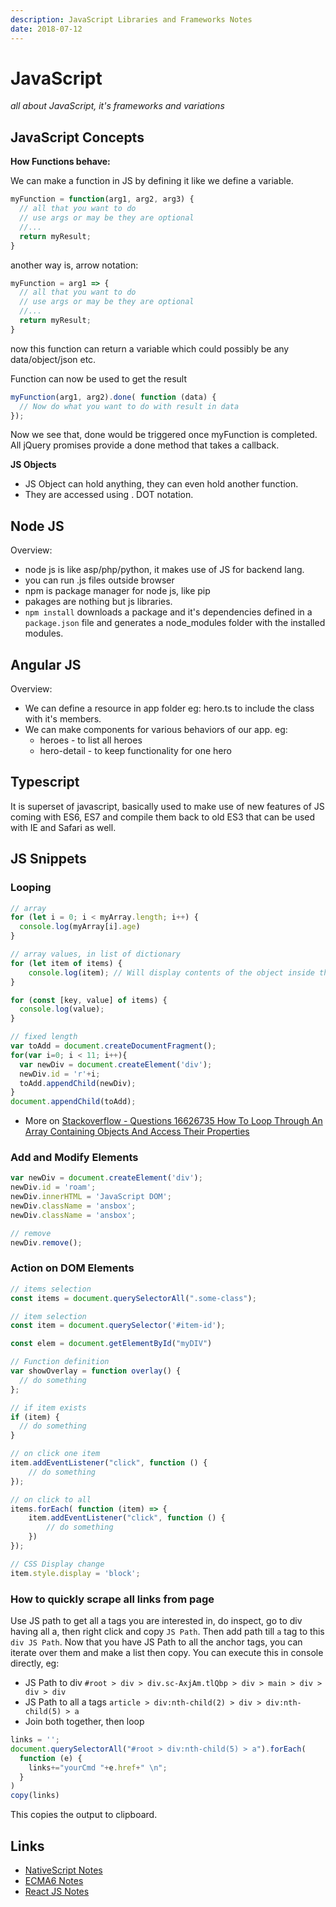 ```yaml
---
description: JavaScript Libraries and Frameworks Notes
date: 2018-07-12
---
```


# JavaScript

_all about JavaScript, it's frameworks and variations_

## JavaScript Concepts

**How Functions behave:**

We can make a function in JS by defining it like we define a variable.

```javascript
myFunction = function(arg1, arg2, arg3) {
  // all that you want to do
  // use args or may be they are optional
  //...
  return myResult;
}
```

another way is, arrow notation:

```javascript
myFunction = arg1 => {
  // all that you want to do
  // use args or may be they are optional
  //...
  return myResult;
}
```

now this function can return a variable which could possibly be any data/object/json etc.

Function can now be used to get the result

```javascript
myFunction(arg1, arg2).done( function (data) {
  // Now do what you want to do with result in data
});
```

Now we see that, done would be triggered once myFunction is completed. All jQuery promises provide a done method that takes a callback.

**JS Objects**

- JS Object can hold anything, they can even hold another function.
- They are accessed using . DOT notation.

## Node JS

Overview:

- node js is like asp/php/python, it makes use of JS for backend lang.
- you can run .js files outside browser
- npm is package manager for node js, like pip
- pakages are nothing but js libraries.
- `npm install` downloads a package and it's dependencies defined in a `package.json` file and generates a node_modules folder with the installed modules.

## Angular JS

Overview:

- We can define a resource in app folder eg: hero.ts to include the class with it's members.
- We can make components for various behaviors of our app. eg:
  - heroes - to list all heroes
  - hero-detail - to keep functionality for one hero

## Typescript

It is superset of javascript, basically used to make use of new features of JS coming with ES6, ES7 and compile them back to old ES3 that can be used with IE and Safari as well.



## JS Snippets

### Looping

```js
// array
for (let i = 0; i < myArray.length; i++) {
  console.log(myArray[i].age)
}

// array values, in list of dictionary
for (let item of items) {
    console.log(item); // Will display contents of the object inside the array
}

for (const [key, value] of items) {
  console.log(value);
}

// fixed length
var toAdd = document.createDocumentFragment();
for(var i=0; i < 11; i++){
  var newDiv = document.createElement('div');
  newDiv.id = 'r'+i;
  toAdd.appendChild(newDiv);
}
document.appendChild(toAdd);
```

- More on [Stackoverflow - Questions 16626735 How To Loop Through An Array Containing Objects And Access Their Properties](https://stackoverflow.com/a/48916461/1055028)

### Add and Modify Elements

```js
var newDiv = document.createElement('div');
newDiv.id = 'roam';
newDiv.innerHTML = 'JavaScript DOM';
newDiv.className = 'ansbox';
newDiv.className = 'ansbox';

// remove
newDiv.remove();
```

### Action on DOM Elements

```js
// items selection
const items = document.querySelectorAll(".some-class");

// item selection
const item = document.querySelector('#item-id');

const elem = document.getElementById("myDIV")

// Function definition
var showOverlay = function overlay() {
  // do something
};

// if item exists
if (item) {
  // do something
}

// on click one item
item.addEventListener("click", function () {
    // do something
});

// on click to all
items.forEach( function (item) => {
    item.addEventListener("click", function () {
        // do something
    })
});

// CSS Display change
item.style.display = 'block';

```

### How to quickly scrape all links from page

Use JS path to get all a tags you are interested in, do inspect, go to div having all a, then right click and copy `JS Path`. Then add path till `a` tag to this `div JS Path`. Now that you have JS Path to all the anchor tags, you can iterate over them and make a list then copy. You can execute this in console directly, eg:

- JS Path to div `#root > div > div.sc-AxjAm.tlQbp > div > main > div > div > div`
- JS Path to all a tags `article > div:nth-child(2) > div > div:nth-child(5) > a`
- Join both together, then loop

```javascript
links = '';
document.querySelectorAll("#root > div:nth-child(5) > a").forEach(
  function (e) {
    links+="yourCmd "+e.href+" \n";
  }
)
copy(links)
```

This copies the output to clipboard.

## Links

- [NativeScript Notes](./nativescript-notes.md)
- [ECMA6 Notes](../1-Software-Engineering/js-ecma6-notes.md)
- [React JS Notes](./react-notes.md)
